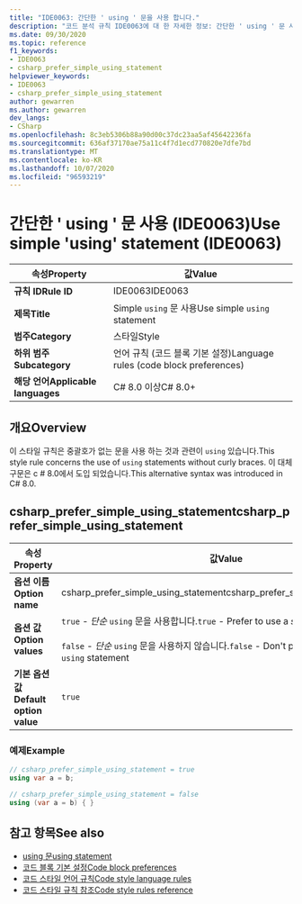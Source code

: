 ```yaml
---
title: "IDE0063: 간단한 ' using ' 문을 사용 합니다."
description: "코드 분석 규칙 IDE0063에 대 한 자세한 정보: 간단한 ' using ' 문 사용"
ms.date: 09/30/2020
ms.topic: reference
f1_keywords:
- IDE0063
- csharp_prefer_simple_using_statement
helpviewer_keywords:
- IDE0063
- csharp_prefer_simple_using_statement
author: gewarren
ms.author: gewarren
dev_langs:
- CSharp
ms.openlocfilehash: 8c3eb5306b88a90d00c37dc23aa5af45642236fa
ms.sourcegitcommit: 636af37170ae75a11c4f7d1ecd770820e7dfe7bd
ms.translationtype: MT
ms.contentlocale: ko-KR
ms.lasthandoff: 10/07/2020
ms.locfileid: "96593219"
---
```

# <a name="use-simple-using-statement-ide0063"></a><span data-ttu-id="048d8-103">간단한 ' using ' 문 사용 (IDE0063)</span><span class="sxs-lookup"><span data-stu-id="048d8-103">Use simple 'using' statement (IDE0063)</span></span>

|<span data-ttu-id="048d8-104">속성</span><span class="sxs-lookup"><span data-stu-id="048d8-104">Property</span></span>|<span data-ttu-id="048d8-105">값</span><span class="sxs-lookup"><span data-stu-id="048d8-105">Value</span></span>|
|-|-|
| <span data-ttu-id="048d8-106">**규칙 ID**</span><span class="sxs-lookup"><span data-stu-id="048d8-106">**Rule ID**</span></span> | <span data-ttu-id="048d8-107">IDE0063</span><span class="sxs-lookup"><span data-stu-id="048d8-107">IDE0063</span></span> |
| <span data-ttu-id="048d8-108">**제목**</span><span class="sxs-lookup"><span data-stu-id="048d8-108">**Title**</span></span> | <span data-ttu-id="048d8-109">Simple `using` 문 사용</span><span class="sxs-lookup"><span data-stu-id="048d8-109">Use simple `using` statement</span></span> |
| <span data-ttu-id="048d8-110">**범주**</span><span class="sxs-lookup"><span data-stu-id="048d8-110">**Category**</span></span> | <span data-ttu-id="048d8-111">스타일</span><span class="sxs-lookup"><span data-stu-id="048d8-111">Style</span></span> |
| <span data-ttu-id="048d8-112">**하위 범주**</span><span class="sxs-lookup"><span data-stu-id="048d8-112">**Subcategory**</span></span> | <span data-ttu-id="048d8-113">언어 규칙 (코드 블록 기본 설정)</span><span class="sxs-lookup"><span data-stu-id="048d8-113">Language rules (code block preferences)</span></span> |
| <span data-ttu-id="048d8-114">**해당 언어**</span><span class="sxs-lookup"><span data-stu-id="048d8-114">**Applicable languages**</span></span> | <span data-ttu-id="048d8-115">C# 8.0 이상</span><span class="sxs-lookup"><span data-stu-id="048d8-115">C# 8.0+</span></span> |

## <a name="overview"></a><span data-ttu-id="048d8-116">개요</span><span class="sxs-lookup"><span data-stu-id="048d8-116">Overview</span></span>

<span data-ttu-id="048d8-117">이 스타일 규칙은 중괄호가 없는 문을 사용 하는 것과 관련이 `using` 있습니다.</span><span class="sxs-lookup"><span data-stu-id="048d8-117">This style rule concerns the use of `using` statements without curly braces.</span></span> <span data-ttu-id="048d8-118">이 대체 구문은 c # 8.0에서 도입 되었습니다.</span><span class="sxs-lookup"><span data-stu-id="048d8-118">This alternative syntax was introduced in C# 8.0.</span></span>

## <a name="csharp_prefer_simple_using_statement"></a><span data-ttu-id="048d8-119">csharp_prefer_simple_using_statement</span><span class="sxs-lookup"><span data-stu-id="048d8-119">csharp_prefer_simple_using_statement</span></span>

|<span data-ttu-id="048d8-120">속성</span><span class="sxs-lookup"><span data-stu-id="048d8-120">Property</span></span>|<span data-ttu-id="048d8-121">값</span><span class="sxs-lookup"><span data-stu-id="048d8-121">Value</span></span>|
|-|-|
| <span data-ttu-id="048d8-122">**옵션 이름**</span><span class="sxs-lookup"><span data-stu-id="048d8-122">**Option name**</span></span> | <span data-ttu-id="048d8-123">csharp_prefer_simple_using_statement</span><span class="sxs-lookup"><span data-stu-id="048d8-123">csharp_prefer_simple_using_statement</span></span>
| <span data-ttu-id="048d8-124">**옵션 값**</span><span class="sxs-lookup"><span data-stu-id="048d8-124">**Option values**</span></span> | <span data-ttu-id="048d8-125">`true` - *단순* `using` 문을 사용합니다.</span><span class="sxs-lookup"><span data-stu-id="048d8-125">`true` - Prefer to use a *simple* `using` statement</span></span><br /><br /><span data-ttu-id="048d8-126">`false` - *단순* `using` 문을 사용하지 않습니다.</span><span class="sxs-lookup"><span data-stu-id="048d8-126">`false` - Don't prefer to use a *simple* `using` statement</span></span> |
| <span data-ttu-id="048d8-127">**기본 옵션 값**</span><span class="sxs-lookup"><span data-stu-id="048d8-127">**Default option value**</span></span> | `true` |

### <a name="example"></a><span data-ttu-id="048d8-128">예제</span><span class="sxs-lookup"><span data-stu-id="048d8-128">Example</span></span>

```csharp
// csharp_prefer_simple_using_statement = true
using var a = b;

// csharp_prefer_simple_using_statement = false
using (var a = b) { }
```

## <a name="see-also"></a><span data-ttu-id="048d8-129">참고 항목</span><span class="sxs-lookup"><span data-stu-id="048d8-129">See also</span></span>

- [<span data-ttu-id="048d8-130">using 문</span><span class="sxs-lookup"><span data-stu-id="048d8-130">using statement</span></span>](../../../csharp/language-reference/keywords/using-statement.md)
- [<span data-ttu-id="048d8-131">코드 블록 기본 설정</span><span class="sxs-lookup"><span data-stu-id="048d8-131">Code block preferences</span></span>](code-block-preferences.md)
- [<span data-ttu-id="048d8-132">코드 스타일 언어 규칙</span><span class="sxs-lookup"><span data-stu-id="048d8-132">Code style language rules</span></span>](language-rules.md)
- [<span data-ttu-id="048d8-133">코드 스타일 규칙 참조</span><span class="sxs-lookup"><span data-stu-id="048d8-133">Code style rules reference</span></span>](index.md)
